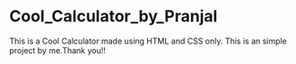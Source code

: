 # Cool_Calculator_by_Pranjal
This is a Cool Calculator made using HTML and CSS only. This is an simple project by me.Thank you!!
